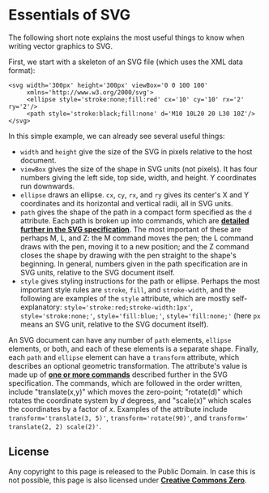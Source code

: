 # Essentials of SVG

The following short note explains the most useful things to know when writing vector graphics to SVG.

First, we start with a skeleton of an SVG file (which uses the XML data format):

    <svg width='300px' height='300px' viewBox='0 0 100 100'
         xmlns='http://www.w3.org/2000/svg'>
         <ellipse style='stroke:none;fill:red' cx='10' cy='10' rx='2' ry='2'/>
         <path style='stroke:black;fill:none' d='M10 10L20 20 L30 10Z'/>
    </svg>

In this simple example, we can already see several useful things:

- `width` and `height` give the size of the SVG in pixels relative to the host document.
- `viewBox` gives the size of the shape in SVG units (not pixels).  It has four numbers giving the left side, top side, width, and height.  Y coordinates run downwards.
- `ellipse` draws an ellipse.  `cx`, `cy`, `rx`, and `ry` gives its center's X and Y coordinates and its horizontal and vertical radii, all in SVG units.
- `path` gives the shape of the path in a compact form specified as the `d` attribute.  Each path is broken up into commands, which are [**detailed further in the SVG specification**](https://www.w3.org/TR/SVG/paths.html#PathData). The most important of these are perhaps M, L, and Z: the M command moves the pen; the L command draws with the pen, moving it to a new position; and the Z command closes the shape by drawing with the pen straight to the shape's beginning.  In general, numbers given in the path specification are in SVG units, relative to the SVG document itself.
- `style` gives styling instructions for the path or ellipse.  Perhaps the most important style rules are `stroke`, `fill`, and `stroke-width`, and the following are examples of the `style` attribute, which are mostly self-explanatory: `style='stroke:red;stroke-width:1px'`, `style='stroke:none;'`, `style='fill:blue;'`, `style='fill:none;'` (here `px` means an SVG unit, relative to the SVG document itself).

An SVG document can have any number of `path` elements, `ellipse` elements, or both, and each of these elements is a separate shape. Finally, each `path` and `ellipse` element can have a `transform` attribute, which describes an optional geometric transformation.  The attribute's value is made up of [**one or more commands**](https://www.w3.org/TR/SVG11/coords.html#TransformAttribute) described further in the SVG specification.  The commands, which are followed in the order written, include "translate(x,y)" which moves the zero-point; "rotate(d)" which rotates the coordinate system by _d_ degrees, and "scale(x)" which scales the coordinates by a factor of _x_. Examples of the attribute include `transform='translate(3, 5)'`, `transform='rotate(90)'`, and `transform=' translate(2, 2) scale(2)'`.

<a id=License></a>

## License

Any copyright to this page is released to the Public Domain.  In case this is not possible, this page is also licensed under [**Creative Commons Zero**](https://creativecommons.org/publicdomain/zero/1.0/).
